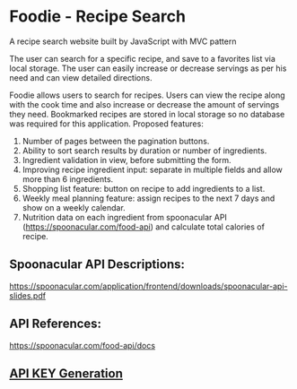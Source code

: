 # Foodie - Recipe Search

A recipe search website built by JavaScript with MVC pattern

The user can search for a specific recipe, and save to a favorites list via local storage. The user can easily increase or decrease servings as per his need and can view detailed directions.

Foodie allows users to search for recipes.
Users can view the recipe along with the cook time and also increase or decrease the amount of servings they need.
Bookmarked recipes are stored in local storage so no database was required for this application.
Proposed features:

1. Number of pages between the pagination buttons.
2. Ability to sort search results by duration or number of ingredients.
3. Ingredient validation in view, before submitting the form.
4. Improving recipe ingredient input: separate in multiple fields and allow more than 6 ingredients.
5. Shopping list feature: button on recipe to add ingredients to a list.
6. Weekly meal planning feature: assign recipes to the next 7 days and show on a weekly calendar.
7. Nutrition data on each ingredient from spoonacular API (https://spoonacular.com/food-api) and calculate total calories of recipe.


## Spoonacular API Descriptions:
https://spoonacular.com/application/frontend/downloads/spoonacular-api-slides.pdf

## API References:
https://spoonacular.com/food-api/docs

## [API KEY Generation](https://forkify-api.herokuapp.com/v2)
